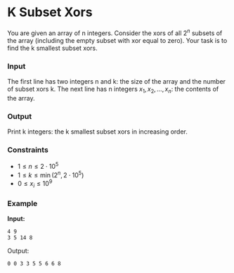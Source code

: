 # K Subset Xors

You are given an array of n integers. Consider the xors of all $2^n$ subsets of the array (including the empty subset
with xor equal to zero).
Your task is to find the k smallest subset xors.

### Input

The first line has two integers n and k: the size of the array and the number of subset xors k.
The next line has n integers $x_1,x_2,\dots,x_n$: the contents of the array.

### Output

Print k integers: the k smallest subset xors in increasing order.

### Constraints

* $1 \le n \le 2 \cdot 10^5$
* $1 \le k \le \min(2^n, 2 \cdot 10^5)$
* $0 \le x_i \le 10^9$

### Example

**Input:**

```
4 9
3 5 14 8
```

Output:

```
0 0 3 3 5 5 6 6 8
```



